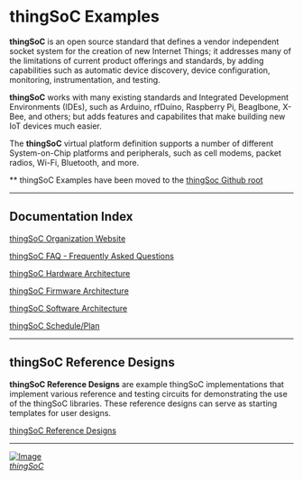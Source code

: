 # thingSoC Examples

**thingSoC** is an open source standard that defines a
vendor independent socket system for the creation of new Internet Things;
it addresses many of the limitations of current product offerings
and standards, by adding capabilities such as automatic device discovery, 
device configuration, monitoring, instrumentation, and testing.

**thingSoC** works with many existing standards and Integrated Development Environments (IDEs),
such as Arduino, rfDuino, Raspberry Pi, Beaglbone, X-Bee, and others;
but adds features and capabilites that make building new IoT devices much easier. 

The **thingSoC** virtual platform definition supports a number of different System-on-Chip platforms and peripherals,
such as cell modems, packet radios, Wi-Fi, Bluetooth, and more. 

** thingSoC Examples have been moved to the <a href="https://github.com/thingSoC">thingSoc Github root</a>

---------------------------------------

## Documentation Index <a name="documentation_index"/>

[thingSoC Organization Website](http://thingSoC.github.io)

[thingSoC FAQ - Frequently Asked Questions](http://thingsoc.github.io/support/faq.html)

[thingSoC Hardware Architecture](http://thingsoc.github.io/support/hardware_architecture.html)

[thingSoC Firmware Architecture](http://thingsoc.github.io/support/firmware_architecture.html)

[thingSoC Software Architecture](http://thingsoc.github.io/support/software_architecture.html)

[thingSoC Schedule/Plan](http://thingsoc.github.io/support/schedule_plan.html)

---------------------------------------

## thingSoC Reference Designs <a name="reference_designs"/>

**thingSoC Reference Designs** are example thingSoC implementations that implement
various reference and testing circuits for demonstrating the use of the thingSoC libraries.
These reference designs can serve as starting templates for user designs.

[thingSoC Reference Designs](http://thingsoc.github.io/projects/)

---------------------------------------------------------------


[![Image](http://thingsoc.github.io/img/projects/thingSoC/thingSoC_thumb.png?raw=true)  
*thingSoC*](http://thingsoc.github.io)
